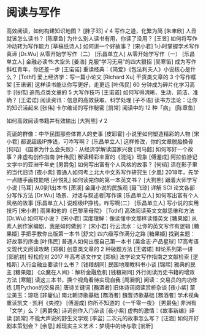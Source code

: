 # 阅读与写作 #
高效阅读，如何构建知识地图？ [胖子邓] √ 4
写作之道，化繁为简 [朱聿欣]
人丑就该怎么读书？ [陈章鱼]
为什么别人读书有用，你读了没用？ [王昱]
如何将写作冲动转为写作能力 [草稿纸诗人]
如何讲一个好故事？ [宋小君]
1小时掌握学术写作真谛 [Dr.Wu]
从零开始学写作（二） [乐昌单立人]
从零开始学写作（一） [乐昌单立人]
金融必读书:大空头 [姜浩]
克服“学习无用”的四大狠招 [吴寒笛]
成为写作斜杠青年，你还差一步 [王诺诺]
重读经典：《简爱》《包法利夫人》小说核心是什么？ [Tothf]
爱上经济学：写一篇小论文 [Richard Xu]
干货类文章的 3 个写作框架 [王诺诺]
这样读书能让你写更好，走更远 [叶伟民]
60 分钟成为碎片化学习高手 [张伟]
追热点类文章的 5 大写作技巧 [王诺诺]
如何写得清晰、生动、简洁、准确？ [王诺诺]
阅读资讯：信息的高效获取、科学处理 [子不语]
读书方法论：让你的知识活起来 [张伟]
卡尔维诺的写作秘密 [凯常]
阅读中的 12 种「病」 [陈章鱼]

如何高效阅读书籍并有效输出 [大狗熊] √  2

荒诞的群像：中华民国那些体育人的史事 [皮耶霍]
小说里如何塑造精彩的人物 [宋小君]
都说超级IP挣钱，可咋写啊？ [乐昌单立人]
这样修改，你的文章脱胎换骨 [何瑫]
《国家为什么会失败》：从经济学解读国家兴衰 [司马懿]
如何写好一个故事？非虚构创作指南 [叶伟民]
解读精彩丰富的《混沌》现象 [傅渥成]
阿拉伯游记文学中的亚洲千年史 [男爵兔]
如何写出富有个人风格的故事？ [何瑫]
活在影子里的当代旧诗 [夜小紫]
普通人如何考上北大中文系写作研究生 [夕凰]
2018年，先学一点随手画技能吧 [孙悦礼]
如何读完你的第一本英文书？ [大狗熊]
跟着大师学写小说 [马耳]
从0到1出本书 [萧溪]
金庸小说的民族观 [聂飞琼]
详解 SCI 论文各部分写作方法 [Dr.Wu]
场景、对话与叙述者|写作课 [乐昌单立人]
如何写出富有个人风格的故事 [乐昌单立人]
说超级IP挣钱，咋写啊(二） [乐昌单立人]
写小说的实用技巧 [宋小君]
雨果和他的《巴黎圣母院》 [Tothf]
高效阅读英文文献思维和方法 [Dr.Wu]
如何写小说？ [宋小君]
深度理解：像读懂中文那样读懂英文 [糖果姬]
从素人到作家编剧，我是如何做到？ [宋小君]
行云流水：让你的英文写作有逻辑 [糖果姬]
手把手教你出版第一本书 [舒文]
四六级写作满分之路 [糖果姬]
找到主题：好故事的序曲 [叶伟民]
普通人如何出版自己第一本书 [吴金志·产品星球]
17高考语文现代文阅读攻略 [郑枫]
创意类文章的 2 种破题方法 [王诺诺]
辩论系列第一讲 [郭航初]
轻松应对 2017 年高考语文作文 [郑枫]
法学论文写作指南之文献检索 [逻格斯]
入行金融业要读什么书？ [钱粮胡同]
民国地理教科书小谈 [锦熙]
雅典的民主 [糖果姬]
《众魔在人间》：解析金融危机 [钱粮胡同]
外行阅读历史书籍的增效方法 [寒鲲]
读这三本书，换个视角看待实现自我 [周昶帆]
阅读：交易员的内功修炼 [用Python的交易员]
唐诗关键词 [務酒者]
旧体诗词阅读赏析杂谈 [夜小紫]
蒙尘美玉：琼瑶 [非癯仙]
南北朝诗歌基础 [務酒者]
魏晋诗歌基础 [務酒者]
学术视角重读凯文 · 凯利《失控》 [傅渥成]
你所不知道的《一千零一夜》 [男爵兔]
非洲有「文学」么？ [男爵兔]
诗词创作入门杂谈 [夜小紫]
虚构的激情：《故事新编》绎读 [凯常]
不能大声说的野生文学观 [李盆]
二次元的故事怎么写？ [汪涵]
如何开好剧本策划会？ [余思]
超现实主义艺术：梦境中的诗与歌 [翁昕]